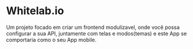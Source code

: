 # Whitelab.io
Um projeto focado em criar um frontend modulizavel, onde você possa configurar a sua API, juntamente com telas e modos(temas) e este App se comportaria como o seu App mobile.
